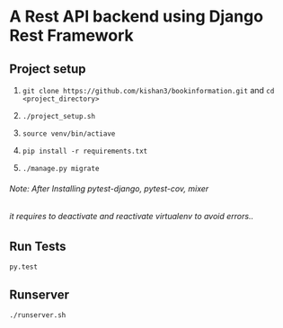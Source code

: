 # A Rest API backend using Django Rest Framework

## Project setup

1. `git clone https://github.com/kishan3/bookinformation.git` and `cd <project_directory>`

2. `./project_setup.sh`

3. `source venv/bin/actiave`

4. `pip install -r requirements.txt`

5. `./manage.py migrate`

###### Note: After Installing pytest-django, pytest-cov, mixer 
###### it requires to deactivate and reactivate virtualenv to avoid errors..

## Run Tests
`py.test`

## Runserver

`./runserver.sh`